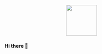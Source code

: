 <div id="header" align="center">
  <img src="https://media0.giphy.com/media/wwg1suUiTbCY8H8vIA/giphy.gif?cid=ecf05e47kah2uib38qpes1ieeo07y3t5n303bvcfgrmh4hof&rid=giphy.gif&ct=g" width="100"/>
</div>

### Hi there 👋

<!--
**antocruo/antocruo** is a ✨ _special_ ✨ repository because its `README.md` (this file) appears on your GitHub profile.

Here are some ideas to get you started:

- 🔭 I’m currently working on ...
- 🌱 I’m currently learning ...
- 👯 I’m looking to collaborate on ...
- 🤔 I’m looking for help with ...
- 💬 Ask me about ...
- 📫 How to reach me: ...
- 😄 Pronouns: ...
- ⚡ Fun fact: ...
-->
